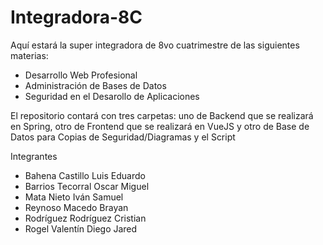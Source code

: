 # Integradora-8C
Aquí estará la super integradora de 8vo cuatrimestre de las siguientes materias:
- Desarrollo Web Profesional
- Administración de Bases de Datos
- Seguridad en el Desarollo de Aplicaciones

El repositorio contará con tres carpetas: uno de Backend que se realizará en Spring, otro de Frontend que se realizará en VueJS y otro de Base de Datos para Copias de Seguridad/Diagramas y el Script

Integrantes
- Bahena Castillo Luis Eduardo
- Barrios Tecorral Oscar Miguel
- Mata Nieto Iván Samuel
- Reynoso Macedo Brayan
- Rodríguez Rodríguez Cristian
- Rogel Valentín Diego Jared
